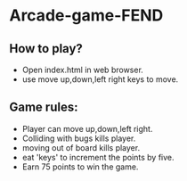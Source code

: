 # Arcade-game-FEND

## How to play?
* Open index.html in web browser.
* use move up,down,left right keys to move.

## Game rules:
* Player can move up,down,left right.
* Colliding with bugs kills player.
* moving out of board kills player.
* eat 'keys' to increment the points by five.
* Earn 75 points to win the game.

